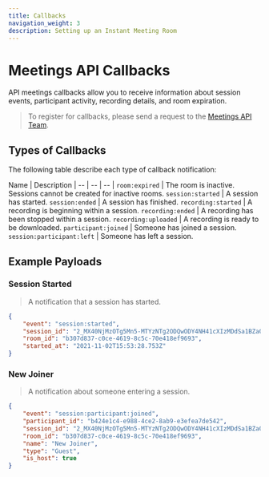 ```yaml
---
title: Callbacks
navigation_weight: 3
description: Setting up an Instant Meeting Room
---
```


# Meetings API Callbacks

API meetings callbacks allow you to receive information about session events, participant activity, recording details, and room expiration.

> To register for callbacks, please send a request to the [Meetings API Team](mailto:meetings-api@vonage.com).

## Types of Callbacks

The following table describe each type of callback notification:

Name | Description |
-- | -- | -- |
``room:expired`` | The room is inactive. Sessions cannot be created for inactive rooms.
``session:started`` | A session has started.
``session:ended`` | A session has finished.
``recording:started`` | A recording is beginning within a session.
``recording:ended`` | A recording has been stopped within a session.
``recording:uploaded`` | A recording is ready to be downloaded.
``participant:joined`` | Someone has joined a session.
``session:participant:left`` | Someone has left a session.

## Example Payloads

### Session Started

> A notification that a session has started.

``` json
{
    "event": "session:started",
    "session_id": "2_MX40NjMzOTg5Mn5-MTYzNTg2ODQwODY4NH41cXIzMDdSa1BZa05BUDFpYnhxcTV4MCt-fg",
    "room_id": "b307d837-c0ce-4619-8c5c-70e418ef9693",
    "started_at": "2021-11-02T15:53:28.753Z"
}
```

### New Joiner

> A notification about someone entering a session.

``` json
{
    "event": "session:participant:joined",
    "participant_id": "b424e1c4-e988-4ce2-8ab9-e3efea7de542",
    "session_id": "2_MX40NjMzOTg5Mn5-MTYzNTg2ODQwODY4NH41cXIzMDdSa1BZa05BUDFpYnhxcTV4MCt-fg",
    "room_id": "b307d837-c0ce-4619-8c5c-70e418ef9693",
    "name": "New Joiner",
    "type": "Guest",
    "is_host": true
}
```
